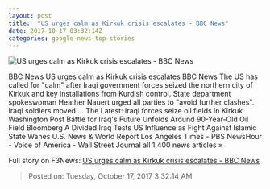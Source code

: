 ```yaml
---
layout: post
title:  "US urges calm as Kirkuk crisis escalates - BBC News"
date: 2017-10-17 03:32:14Z
categories: google-news-top-stories
---
```


![US urges calm as Kirkuk crisis escalates - BBC News](https://ichef.bbci.co.uk/images/ic/1024x576/p05k3cyk.jpg)

BBC News US urges calm as Kirkuk crisis escalates BBC News The US has called for "calm" after Iraqi government forces seized the northern city of Kirkuk and key installations from Kurdish control. State department spokeswoman Heather Nauert urged all parties to "avoid further clashes". Iraqi soldiers moved ... The Latest: Iraqi forces seize oil fields in Kirkuk Washington Post Battle for Iraq's Future Unfolds Around 90-Year-Old Oil Field Bloomberg A Divided Iraq Tests US Influence as Fight Against Islamic State Wanes U.S. News & World Report Los Angeles Times - PBS NewsHour - Voice of America - Wall Street Journal all 1,400 news articles »


Full story on F3News: [US urges calm as Kirkuk crisis escalates - BBC News](http://www.f3nws.com/n/nqWyND)

> Posted on: Tuesday, October 17, 2017 3:32:14 AM
